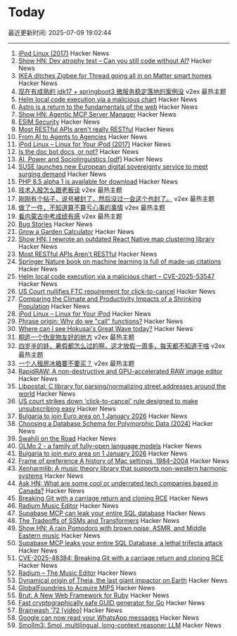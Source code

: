 # Today

最近更新时间: 2025-07-09 19:02:44

--- 
1. [iPod Linux (2017)](http://www.ipodlinux.org/) Hacker News
2. [Show HN: Dev atrophy test – Can you still code without AI?](https://news.ycombinator.com/item?id=44507369) Hacker News
3. [IKEA ditches Zigbee for Thread going all in on Matter smart homes](https://www.theverge.com/smart-home/701697/ikea-matter-thread-new-products-new-smart-home-strategy) Hacker News
4. [现在有成熟的 jdk17 + springboot3 微服务稳定落地的案例没](https://www.v2ex.com/t/1143899) v2ex 最热主题
5. [Helm local code execution via a malicious chart](https://github.com/helm/helm/security/advisories/GHSA-557j-xg8c-q2mm) Hacker News
6. [Astro is a return to the fundamentals of the web](https://websmith.studio/blog/astro-is-a-developers-dream/) Hacker News
7. [Show HN: Agentic MCP Server Manager](https://ddfourtwo.github.io/install-mcp/) Hacker News
8. [ESIM Security](https://security-explorations.com/esim-security.html) Hacker News
9. [Most RESTful APIs aren't really RESTful](https://florian-kraemer.net//software-architecture/2025/07/07/Most-RESTful-APIs-are-not-really-RESTful.html) Hacker News
10. [From AI to Agents to Agencies](https://blog.nishantsoni.com/p/from-ai-to-agents-to-agencies-the) Hacker News
11. [iPod Linux – Linux for Your iPod (2017)](http://www.ipodlinux.org/) Hacker News
12. [Is the doc bot docs, or not?](https://www.robinsloan.com/lab/what-are-we-even-doing-here/) Hacker News
13. [AI, Power and Sociolinguistics [pdf]](https://www.researchgate.net/profile/Ico-Maly-2/publication/385703534_AI_power_and_sociolinguistics/links/6813618cdf0e3f544f502f05/AI-power-and-sociolinguistics.pdf) Hacker News
14. [SUSE launches new European digital sovereignty service to meet surging demand](https://www.zdnet.com/article/suse-launches-new-european-digital-sovereignty-support-service-to-meet-surging-demand/) Hacker News
15. [PHP 8.5 alpha 1 is available for download](https://www.php.net/archive/2025.php) Hacker News
16. [技术入股怎么跟老板谈](https://www.v2ex.com/t/1143930) v2ex 最热主题
17. [刚刚有个帖子，说号被封了，然后没过一会这个也封了。](https://www.v2ex.com/t/1143927) v2ex 最热主题
18. [做了一件，不知道算不算亏心事的事情](https://www.v2ex.com/t/1143903) v2ex 最热主题
19. [看内蒙古中考成绩有感](https://www.v2ex.com/t/1143891) v2ex 最热主题
20. [Bug Stories](https://500mile.email/) Hacker News
21. [Grow a Garden Calculator](https://growagardencalculators.net/) Hacker News
22. [Show HN: I rewrote an outdated React Native map clustering library](https://github.com/suwi-lanji/rn-maps-clustering) Hacker News
23. [Most RESTful APIs Aren't RESTful](https://florian-kraemer.net//software-architecture/2025/07/07/Most-RESTful-APIs-are-not-really-RESTful.html) Hacker News
24. [Springer Nature book on machine learning is full of made-up citations](https://retractionwatch.com/2025/06/30/springer-nature-book-on-machine-learning-is-full-of-made-up-citations/) Hacker News
25. [Helm local code execution via a malicious chart – CVE-2025-53547](https://github.com/helm/helm/security/advisories/GHSA-557j-xg8c-q2mm) Hacker News
26. [US Court nullifies FTC requirement for click-to-cancel](https://arstechnica.com/tech-policy/2025/07/us-court-cancels-ftc-rule-that-would-have-made-canceling-subscriptions-easier/) Hacker News
27. [Comparing the Climate and Productivity Impacts of a Shrinking Population](https://www.nber.org/papers/w33932) Hacker News
28. [iPod Linux – Linux for Your iPod](http://www.ipodlinux.org/) Hacker News
29. [Phrase origin: Why do we "call" functions?](https://quuxplusone.github.io/blog/2025/04/04/etymology-of-call/) Hacker News
30. [Where can I see Hokusai's Great Wave today?](https://greatwavetoday.com/) Hacker News
31. [桐庐一个伪宠物友好的地方](https://www.v2ex.com/t/1143901) v2ex 最热主题
32. [四岁半的娃，暑假都怎么过的啊，这才放假一周多，每天都不知道干啥](https://www.v2ex.com/t/1143893) v2ex 最热主题
33. [一个人租房冰箱要不要买？](https://www.v2ex.com/t/1143890) v2ex 最热主题
34. [RapidRAW: A non-destructive and GPU-accelerated RAW image editor](https://github.com/CyberTimon/RapidRAW) Hacker News
35. [Libpostal: C library for parsing/normalizing street addresses around the world](https://github.com/openvenues/libpostal) Hacker News
36. [US court strikes down 'click-to-cancel' rule designed to make unsubscribing easy](https://www.theguardian.com/us-news/2025/jul/08/court-click-to-cancel-ruling) Hacker News
37. [Bulgaria to join Euro area on 1 January 2026](https://www.ecb.europa.eu//press/pr/date/2025/html/ecb.pr250708~b9676a9fa8.en.html) Hacker News
38. [Choosing a Database Schema for Polymorphic Data (2024)](https://www.dolthub.com/blog/2024-06-25-polymorphic-associations/) Hacker News
39. [Swahili on the Road](https://www.historytoday.com/archive/behind-times/swahili-road) Hacker News
40. [OLMo 2 - a family of fully-open language models](https://allenai.org/olmo) Hacker News
41. [Bulgaria to join euro area on 1 January 2026](https://www.ecb.europa.eu//press/pr/date/2025/html/ecb.pr250708~b9676a9fa8.en.html) Hacker News
42. [Frame of preference A history of Mac settings, 1984–2004](https://aresluna.org/frame-of-preference/) Hacker News
43. [Xenharmlib: A music theory library that supports non-western harmonic systems](https://xenharmlib.readthedocs.io/en/latest/) Hacker News
44. [Ask HN: What are some cool or underrated tech companies based in Canada?](https://news.ycombinator.com/item?id=44503952) Hacker News
45. [Breaking Git with a carriage return and cloning RCE](https://dgl.cx/2025/07/git-clone-submodule-cve-2025-48384) Hacker News
46. [Radium Music Editor](http://users.notam02.no/~kjetism/radium/) Hacker News
47. [Supabase MCP can leak your entire SQL database](https://www.generalanalysis.com/blog/supabase-mcp-blog) Hacker News
48. [The Tradeoffs of SSMs and Transformers](https://goombalab.github.io/blog/2025/tradeoffs/) Hacker News
49. [Show HN: A rain Pomodoro with brown noise, ASMR, and Middle Eastern music](https://forgetoolz.com/rain-pomodoro) Hacker News
50. [Supabase MCP leaks your entire SQL Database, a lethal trifecta attack](https://simonwillison.net/2025/Jul/6/supabase-mcp-lethal-trifecta/) Hacker News
51. [CVE-2025-48384: Breaking Git with a carriage return and cloning RCE](https://dgl.cx/2025/07/git-clone-submodule-cve-2025-48384) Hacker News
52. [Radium – The Music Editor](http://users.notam02.no/~kjetism/radium/) Hacker News
53. [Dynamical origin of Theia, the last giant impactor on Earth](https://arxiv.org/abs/2507.01826) Hacker News
54. [GlobalFoundries to Acquire MIPS](https://mips.com/press-releases/gf-mips/) Hacker News
55. [Brut: A New Web Framework for Ruby](https://naildrivin5.com/blog/2025/07/08/brut-a-new-web-framework-for-ruby.html) Hacker News
56. [Fast cryptographically safe GUID generator for Go](https://github.com/sdrapkin/guid) Hacker News
57. [Brainwash '72 [video]](https://archive.org/details/Brainwash72) Hacker News
58. [Google can now read your WhatsApp messages](https://www.neowin.net/guides/google-can-now-read-your-whatsapp-messages-heres-how-to-stop-it/) Hacker News
59. [Smollm3: Smol, multilingual, long-context reasoner LLM](https://huggingface.co/blog/smollm3) Hacker News
